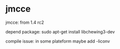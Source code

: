 jmcce
=====

jmcce: from 1.4 rc2

depend package:
  sudo apt-get install libchewing3-dev

compile issue:
  in some plateform maybe add -liconv
